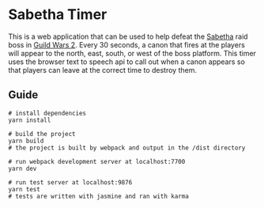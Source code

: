 # Sabetha Timer

This is a web application that can be used to help defeat the [Sabetha](https://wiki.guildwars2.com/wiki/Sabetha_the_Saboteur) raid boss in [Guild Wars 2](https://en.wikipedia.org/wiki/Guild_Wars_2). Every 30 seconds, a canon that fires at the players will appear to the north, east, south, or west of the boss platform. This timer uses the browser text to speech api to call out when a canon appears so that players can leave at the correct time to destroy them.

## Guide
```
# install dependencies
yarn install

# build the project
yarn build
# the project is built by webpack and output in the /dist directory

# run webpack development server at localhost:7700
yarn dev

# run test server at localhost:9876
yarn test
# tests are written with jasmine and ran with karma
```